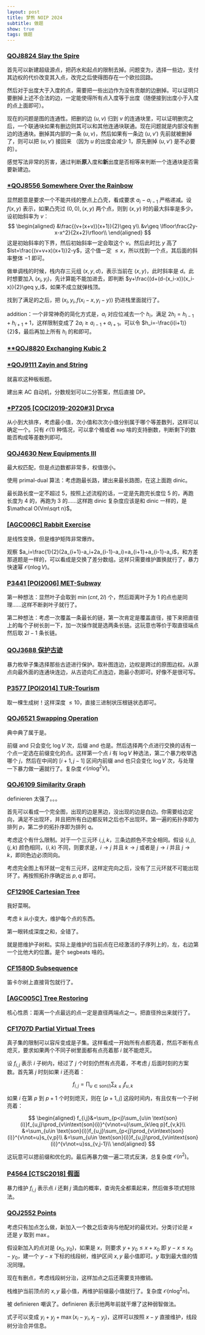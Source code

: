 ```yaml
---
layout: post
title: 梦熊 NOIP 2024
subtitle: 做题
show: true
tags: 做题
---
```


### [QOJ8824 Slay the Spire](https://qoj.ac/contest/1708/problem/8824)

首先可以新建超级源点，把药水和起点的限制去掉。问题变为，选择一些边，支付其边权的代价改变其入点，改完之后使得图存在一个欧拉回路。

然后对于出度大于入度的点，需要把一些出边作为没有贡献的边删掉。可以证明只要删掉上述不合法的边，一定能使得所有点入度等于出度（随便接到出度小于入度的点上面即可）。

现在的问题是图的连通性。把删的边 $(u,v)$ 归到 $v$ 的连通块里，可以证明删完之后，一个联通块如果有删边则其可以和其他连通块联通。现在问题就是内部没有删边的连通块。删掉其内部的一条 $(u,v)$，然后如果有一条边 $(u,v')$ 先前就被删掉了，则可以把 $(u,v')$ 接回来 （因为 $u$ 的出度会减少 $1$，原先删掉 $(u,v')$ 是不必要的）。

感觉写法非常的厉害，通过判断**原**入度和**新**出度是否相等来判断一个连通块是否需要新建边。

### [*QOJ8556 Somewhere Over the Rainbow](https://qoj.ac/contest/1585/problem/8556)

显然题意是要求一个不能共线的整点上凸壳，看成要求 $a_i-a_{i-1}$ 严格递减。设 $f(x,y)$ 表示，如果凸壳过 $(0,0),(x,y)$ 两个点，则到 $(x,y)$ 时的最大斜率是多少。设初始斜率为 $v$：
$$
\begin{aligned}
&\frac{(v+(x+v))(x+1)}{2}\geq y\\
&v\geq \lfloor\frac{2y-x-x^2}{2x+2}\rfloor\\
\end{aligned} 
$$
这是初始斜率的下界，然后初始斜率一定会取这个 $v$。然后此时比 $y$ 高了 $lst=\frac{(v+v+x)(x+1)}2-y$，这个值一定 $\leq x$，所以找到一个点，其后面的斜率整体 $-1$ 即可。

做单调栈的时候，栈内存三元组 $(x,y,d)$，表示当前在 $(x,y)$，此时斜率是 $d$。此时想要加入 $(x_i,y_i)$，先计算能不能加进去，即判断 $y+\frac{(d+(d-(x_i-x))(x_i-x)}{2}\geq y_i$，如果不成立就弹栈顶。

找到了满足的之后，把 $(x_i,y_i,f(x_i-x,y_i-y))$ 扔进栈里面就行了。

addition：一个非常神奇的简化方式是，$a_i$ 对应位减去一个 $h_i$，满足 $2h_i=h_{i-1}+h_{i+1}+1$，这样限制变成了 $2a_i\geq a_{i-1}+a_{i+1}$。可以令 $h_i=-\frac{i(i+1)}{2}$，最后再加上所有 $h_i$ 的和即可。

### [**QOJ8820 Exchanging Kubic 2](https://qoj.ac/contest/1708/problem/8820)

### [*QOJ9111 Zayin and String](https://qoj.ac/problem/9111)

就喜欢这种板板题。

建出来 AC 自动机，分数规划可以二分答案，然后直接 DP。

### [*P7205 [COCI2019-2020#3] Drvca](https://www.luogu.com.cn/problem/P7205)

从小到大排序，考虑最小值，次小值和次次小值分别属于哪个等差数列，这样可以确定一个。只有 $\mathcal O(1)$ 种情况，可以拿个桶或者 `map` 啥的支持删数，判断剩下的数能否构成等差数列即可。

 ### [QOJ4630 New Equipments III](https://qoj.ac/problem/4630)

最大权匹配，但是点边数都非常多，权值很小。

使用 primal-dual 算法：考虑跑最长路，建出来最长路图，在这上面跑 dinic。

最长路长度一定不超过 $5$，按照上述流程的话，一定是先跑完长度位 $5$ 的，再跑长度为 $4$ 的，再跑为 $3$ 的......这样跑 dinic 复杂度应该是和 dinic 一样的，是 $\mathcal O(Vm\sqrt n)$。

### [[AGC006C] Rabbit Exercise](https://www.luogu.com.cn/problem/AT_agc006_c)

是线性变换，但是维护矩阵非常爆炸。

观察 $a_i=\frac{1}{2}(2a_{i+1}-a_i+2a_{i-1}-a_i)=a_{i+1}+a_{i-1}-a_i$，和方差那道题是一样的，可以看成是交换了差分数组。这样只需要维护置换就行了，暴力快速幂 $\mathcal O(n\log V)$。

### [P3441 [POI2006] MET-Subway](https://www.luogu.com.cn/problem/P3441)

第一种想法：显然叶子会取到 $\min(cnt,2l)$ 个，然后距离叶子为 $1$ 的点也是同理......这样不断剥叶子就行了。

第二种想法：考虑一次覆盖一条最长的链，第一次肯定是覆盖直径，接下来把直径上的每个子树长剖一下，加一次操作就是选两条长链。这玩意也等价于取直径端点然后取 $2l-1$ 条长链。

### [QOJ3688 保护古迹](https://qoj.ac/problem/3688)

暴力枚举子集选择那些古迹进行保护。取补图连边，边权是跨过的原图边权。从源点向最外面的连通块连边，从古迹向汇点连边，跑最小割即可。好像不是很可写。

### [P3577 [POI2014] TUR-Tourism](https://www.luogu.com.cn/problem/P3577)

取一棵生成树！这样深度 $\leq 10$，直接三进制状压根链状态即可。

### [QOJ6521 Swapping Operation](https://qoj.ac/problem/6521)

典中典了属于是。

前缀 and 只会变化 $\log V$ 次，后缀 and 也是。然后选择两个点进行交换的话有一个点一定选在前缀变化的点。这样第一个点 $i$ 有 $\log V$ 种选法，第二个暴力枚举选哪个 $j$，然后在中间的 $[i+1,j-1]$ 区间内前缀 and 也只会变化 $\log V$ 次，与处理一下暴力做一遍就行了。复杂度 $\mathcal O(n\log^2 V)$。

### [QOJ6109 Similarity Graph](https://qoj.ac/problem/6109)

definieren 太强了。。。

首先可以看成一个完全图，出现的边是黑边，没出现的边是白边。你需要给边定向，满足不出现环，并且把所有白边都反转之后也不出现环。第一遍的拓扑序即为排列 $p$，第二步的拓扑序即为排列 $q$。

考虑这个有什么限制。对于一个三元环 $i,j,k$，三条边颜色不完全相同。假设 $(i,j),(j,k)$ 颜色相同，$(i,k)$ 不同，则要求是，$i\rightarrow j$ 并且 $k\rightarrow j$ 或者是 $j\rightarrow i$ 并且 $j\rightarrow k$，即同色边必须同向。

考虑完全图上有环就一定有三元环，这样定完向之后，没有了三元环就不可能出现环了。再按照拓扑序确定出 $p,q$ 即可。

### [CF1290E Cartesian Tree](https://www.luogu.com.cn/problem/CF1290E)

我好菜啊。

考虑 $k$ 从小变大，维护每个点的东西。

第一眼转成深度之和，全错了。

就是摁维护子树和。实际上是维护的当前点在已经激活的子序列上的，左，右边第一个比他大的位置。是个 segbeats 啥的。

### [CF1580D Subsequence](https://www.luogu.com.cn/problem/CF1580D)

笛卡尔树上直接背包就行了。

### [[AGC005C] Tree Restoring](https://www.luogu.com.cn/problem/AT_agc005_c)

核心性质：距离一个点最远的点一定是直径两端点之一。把直径拎出来就行了。

### [CF1707D Partial Virtual Trees](https://www.luogu.com.cn/problem/CF1707D)

真子集的限制可以容斥变成是子集。这样看成一开始所有点都亮着，然后不断有点熄灭，要求如果两个不同子树里面都有点亮着那 $i$ 就不能熄灭。

设 $f_{i,j}$ 表示 $i$ 子树内，经过了 $j$ 个时刻仍然有点亮着，不考虑 $j$ 后面时刻的方案数。首先第 $j$ 时刻如果 $i$ 还亮着：

$$
f_{i,j}=\prod_{u\in \text{son}(i)}\sum_{k\leq j}f_{u,k}
$$

如果 $i$ 在第 $p$ 到 $p+1$ 个时刻熄灭，则在 $[p+1,j]$ 这段时间内，有且仅有一个子树亮着：

$$
\begin{aligned}
f_{i,j}&=\sum_{p<j}\sum_{u\in \text{son}(i)}f_{u,j}\prod_{v\in\text{son}(i)}^{v\not=u}\sum_{k\leq p}f_{v,k}\\
&=\sum_{u\in \text{son}(i)}f_{u,j}\sum_{p<j}\prod_{v\in\text{son}(i)}^{v\not=u}s_{v,p}\\
&=\sum_{u\in \text{son}(i)}f_{u,j}\prod_{v\in\text{son}(i)}^{v\not=u}ss_{v,j-1}\\
\end{aligned}
$$

这玩意可以摁前缀和优化的。最后再暴力做一遍二项式反演，总复杂度 $\mathcal O(n^2)$。

### [P4564 [CTSC2018] 假面](https://www.luogu.com.cn/problem/P4564)

暴力维护 $f_{i,j}$ 表示点 $i$ 还剩 $j$ 滴血的概率，查询先全都乘起来，然后做多项式短除法。

### [QOJ2552 Points](https://qoj.ac/problem/2552)

考虑只有加点怎么做，新加入一个数之后查询与他配对的最优对。分类讨论是 $x$ 还是 $y$ 取到 $\max$。

假设新加入的点对是 $(x_0,y_0)$，如果是 $x$，则要求 $y+y_0\leq x+x_0$ 即 $y-x\leq x_0-y_0$，建一个 $y-x$ 下标的线段树，维护区间 $x,y$ 最小值即可。$y$ 取到最大值的情况同理。

现在有删点，考虑线段树分治，这样加点之后还需要支持撤销。

栈维护当前顶点的 $x,y$ 最小值，再维护前缀最小值就行了。复杂度 $\mathcal O(n\log^2 n)$。

被 definieren 嘲讽了。definieren 表示他两年前就干爆了这种弱智做法。

式子可以变成 $y_i+y_j+\max(x_i-y_i,x_j-y_j)$，这样可以按照 $x-y$ 直接维护，线段树分治合并信息。